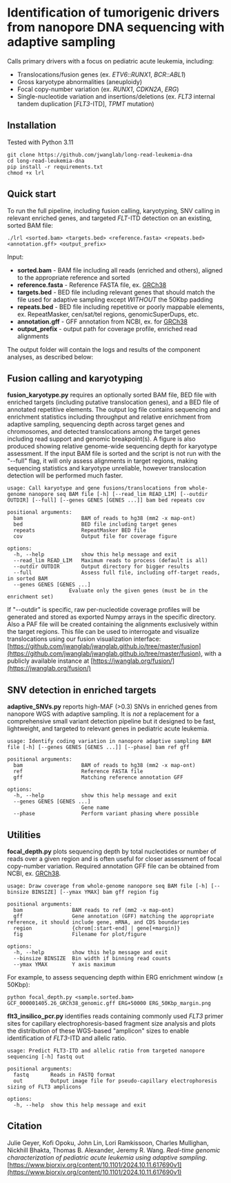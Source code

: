 
Identification of tumorigenic drivers from nanopore DNA sequencing with adaptive sampling
=========================================================================================

Calls primary drivers with a focus on pediatric acute leukemia, including:

*  Translocations/fusion genes (ex. *ETV6*::*RUNX1*, *BCR*::*ABL1*)
*  Gross karyotype abnormalities (aneuploidy)
*  Focal copy-number variation (ex. *RUNX1*, *CDKN2A*, *ERG*)
*  Single-nucleotide variation and insertions/deletions (ex. *FLT3* internal tandem duplication [*FLT3*-ITD], *TPMT* mutation)


Installation
------------

Tested with Python 3.11

    git clone https://github.com/jwanglab/long-read-leukemia-dna
    cd long-read-leukemia-dna
    pip install -r requirements.txt
    chmod +x lrl


Quick start
-----------

To run the full pipeline, including fusion calling, karyotyping, SNV calling in relevant enriched genes, and targeted *FLT*-ITD detection on an existing, sorted BAM file:

    ./lrl <sorted.bam> <targets.bed> <reference.fasta> <repeats.bed> <annotation.gff> <output_prefix>

Input:
*  **sorted.bam** - BAM file including all reads (enriched and others), aligned to the appropriate reference and sorted
*  **reference.fasta** - Reference FASTA file, ex. [GRCh38](https://ftp.ncbi.nlm.nih.gov/genomes/all/GCF/000/001/405/GCF_000001405.26_GRCh38/GCF_000001405.26_GRCh38_genomic.fna.gz)
*  **targets.bed** - BED file including relevant genes that should match the file used for adaptive sampling except *WITHOUT* the 50Kbp padding
*  **repeats.bed** - BED file including repetitive or poorly mappable elements, ex. RepeatMasker, cen/sat/tel regions, genomicSuperDups, etc.
*  **annotation.gff** - GFF annotation from NCBI, ex. for [GRCh38](https://ftp.ncbi.nlm.nih.gov/genomes/all/GCF/000/001/405/GCF_000001405.26_GRCh38/GCF_000001405.26_GRCh38_genomic.gff.gz)
*  **output\_prefix** - output path for coverage profile, enriched read alignments

The output folder will contain the logs and results of the component analyses, as described below:


Fusion calling and karyotyping
------------------------------

**fusion\_karyotype.py** requires an optionally sorted BAM file, BED file with enriched targets (including putative translocation genes), and a BED file of annotated repetitive elements. The output log file contains sequencing and enrichment statistics including throughput and relative enrichment from adaptive sampling, sequencing depth across target genes and chromosomes, and detected translocations among the target genes including read support and genomic breakpoint(s). A figure is also produced showing relative genome-wide sequencing depth for karyotype assessment. If the input BAM file is sorted and the script is not run with the "--full" flag, it will only assess alignments in target regions, making sequencing statistics and karyotype unreliable, however translocation detection will be performed much faster.

    usage: Call karyotype and gene fusions/translocations from whole-genome nanopore seq BAM file [-h] [--read_lim READ_LIM] [--outdir OUTDIR] [--full] [--genes GENES [GENES ...]] bam bed repeats cov
    
    positional arguments:
      bam                   BAM of reads to hg38 (mm2 -x map-ont)
      bed                   BED file including target genes
      repeats               RepeatMasker BED file
      cov                   Output file for coverage figure
    
    options:
      -h, --help            show this help message and exit
      --read_lim READ_LIM   Maximum reads to process (default is all)
      --outdir OUTDIR       Output directory for bigger results
      --full                Assess full file, including off-target reads, in sorted BAM
      --genes GENES [GENES ...]
                        Evaluate only the given genes (must be in the enrichment set)

If "--outdir" is specific, raw per-nucleotide coverage profiles will be generated and stored as exported Numpy arrays in the specific directory. Also a PAF file will be created containing the alignments exclusively within the target regions. This file can be used to interrogate and visualize translocations using our fusion visualization interface:
[https://github.com/jwanglab/jwanglab.github.io/tree/master/fusion](https://github.com/jwanglab/jwanglab.github.io/tree/master/fusion), with a publicly available instance at [https://jwanglab.org/fusion/](https://jwanglab.org/fusion/)


SNV detection in enriched targets
---------------------------------

**adaptive\_SNVs.py** reports high-MAF (>0.3) SNVs in enriched genes from nanopore WGS with adaptive sampling. It is *not* a replacement for a comprehensive small variant detection pipeline but it designed to be fast, lightweight, and targeted to relevant genes in pediatric acute leukemia.

    usage: Identify coding variation in nanopore adaptive sampling BAM file [-h] [--genes GENES [GENES ...]] [--phase] bam ref gff

    positional arguments:
      bam                   BAM of reads to hg38 (mm2 -x map-ont)
      ref                   Reference FASTA file
      gff                   Matching reference annotation GFF

    options:
      -h, --help            show this help message and exit
      --genes GENES [GENES ...]
                            Gene name
      --phase               Perform variant phasing where possible


Utilities
---------

**focal\_depth.py** plots sequencing depth by total nucleotides or number of reads over a given region and is often useful for closer assessment of focal copy-number variation. Required annotation GFF file can be obtained from NCBI, ex. [GRCh38](https://ftp.ncbi.nlm.nih.gov/genomes/all/GCF/000/001/405/GCF_000001405.26_GRCh38/GCF_000001405.26_GRCh38_genomic.gff.gz).

    usage: Draw coverage from whole-genome nanopore seq BAM file [-h] [--binsize BINSIZE] [--ymax YMAX] bam gff region fig

    positional arguments:
      bam                BAM reads to ref (mm2 -x map-ont)
      gff                Gene annotation (GFF) matching the appropriate reference, it should include gene, mRNA, and CDS boundaries
      region             {chrom[:start-end] | gene[+margin]}
      fig                Filename for plot/figure

    options:
      -h, --help         show this help message and exit
      --binsize BINSIZE  Bin width if binning read counts
      --ymax YMAX        Y axis maximum

For example, to assess sequencing depth within ERG enrichment window (&plusmn; 50Kbp):

    python focal_depth.py <sample.sorted.bam> GCF_000001405.26_GRCh38_genomic.gff ERG+50000 ERG_50Kbp_margin.png


**flt3\_insilico\_pcr.py** identifies reads containing commonly used *FLT3* primer sites for capillary electrophoresis-based fragment size analysis and plots the distribution of these WGS-based "amplicon" sizes to enable identification of *FLT3*-ITD and allelic ratio.

    usage: Predict FLT3-ITD and allelic ratio from targeted nanopore sequencing [-h] fastq out

    positional arguments:
      fastq       Reads in FASTQ format
      out         Output image file for pseudo-capillary electrophoresis sizing of FLT3 amplicons

    options:
      -h, --help  show this help message and exit


Citation
--------

Julie Geyer, Kofi Opoku, John Lin, Lori Ramkissoon, Charles Mullighan, Nickhill Bhakta, Thomas B. Alexander, Jeremy R. Wang.
*Real-time genomic characterization of pediatric acute leukemia using adaptive sampling*.
[https://www.biorxiv.org/content/10.1101/2024.10.11.617690v1](https://www.biorxiv.org/content/10.1101/2024.10.11.617690v1) 
